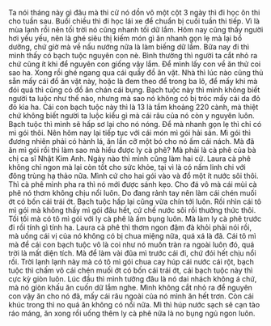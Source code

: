 Ta nói tháng này gì đâu mà thi cử nó dồn vô một cột 3 ngày thì đi học ôn thi cho tuần sau. Buổi chiều thì đi học lái xe để chuẩn bị cuối tuần thi tiếp. Vì là mùa lạnh rồi nên tối trời nó cũng nhanh tối dữ lắm. Hôm nay cũng thấy người hơi yếu yếu, nên là ghé siêu thị kiếm món gì ăn nhanh gọn lẹ mà lại bổ dưỡng, chứ giờ mà về nấu nướng nữa là làm biếng dữ lắm. Bữa nay đi thì mình thấy có bạch tuộc nguyên con nè. Bình thường thì người ta cắt nhỏ ra chứ cũng ít khi để nguyên con giống vậy lắm. Để mình lấy con về ăn thử coi sao ha. Xong rồi ghé ngang qua cái quầy đồ ăn vặt. Nhà thì lúc nào cũng thủ sẵn mấy cái đồ ăn vặt này, hoặc là đem theo để trong ba lô, để mấy khi mà đói quá thì cũng có đồ ăn chán cái bụng. Bạch tuộc này thì mình không biết người ta luộc như thế nào, nhưng mà sao nó không có bị tróc mấy cái da đỏ đỏ kìa ha. Cái con bạch tuộc này thì là 13 là tầm khoảng 220 cành, mà thiệt chứ không biết người ta luộc kiểu gì mà cái râu của nó còn y nguyên luôn. Bạch tuộc thì mình sẽ hấp sơ lại cho nó nóng. Để mà nhanh gọn lẹ thì chỉ có mì gói thôi. Nên hôm nay lại tiếp tục với cái món mì gói hải sản. Mì gói thì đương nhiên phải có hành lá, ăn lần cỡ một bó cho nó ấm cái nách. Mà đã ăn mì gói rồi thì làm sao mà hiếu được ly cà phê? Mà phải là cà phê của bà chị ca sĩ Nhật Kim Anh. Ngày nào thì mình cũng làm hai cử. Laura cà phê không chỉ ngon mà lại còn tốt cho sức khỏe, tại vì là có nấm linh chi với đông trùng hạ thảo nữa. Mình cứ cho hai gói vào và đổ một ít nước sôi thôi. Thì cà phê mình pha ra thì nó mới được sánh kẹo. Cho đá vô mà cái mùi cà phê nó thơm không chịu nổi luôn. Do đang rảnh tay nên làm cái chén muối ớt có bốn cái trái ớt. Bạch tuộc hấp lại cũng vừa chín tới luôn. Rồi nhìn cái tô mì gói mà không thấy mì gói đâu hết, cứ chế nước sôi rồi thưởng thức thôi. Tối tối mà có tô mì gói với ly cà phê là ấm bụng luôn. Mà làm ly cà phê trước đi rồi tính gì tính ha. Laura cà phê thì thơm ngon đậm đà khỏi phải nói rồi, mà uống cái vị của nó không có bị chua miệng nữa, quá xá là đã. Cái tô mì mà để cái con bạch tuộc vô là coi như nó muốn tràn ra ngoài luôn đó, quá trời là mất diện tích. Mà để làm vài đũa mì trước cái đi, chứ đói hết chịu nổi rồi. Trời lạnh lạnh này mà có tô mì gói chua cay húp cái nước cái rột, bạch tuộc thì chấm vô cái chén muối ớt có bốn cái trái ớt, cái bạch tuộc này thì cực kỳ giòn luôn. Lúc đầu thì mình tưởng đâu là nó dai nhách không á chứ, mà nó giòn khấu ăn cuốn dữ lắm nghe. Mình không cắt nhỏ ra để nguyên con vậy ăn cho nó đã, mấy cái râu ngoài của nó mình ăn hết trơn. Còn cái khúc trong thì no quá ăn không có nổi nữa. Mì thì húp nước sạch sẽ cạn tào ráo máng, ăn xong rồi uống thêm ly cà phê nữa là no bụng ngủ ngon luôn.
